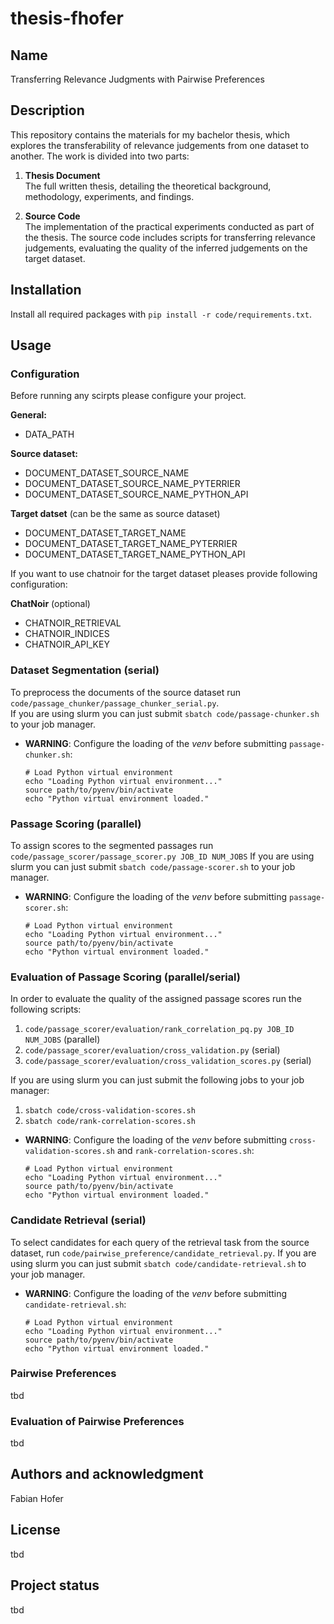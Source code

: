 # thesis-fhofer

## Name
Transferring Relevance Judgments with Pairwise Preferences

## Description
This repository contains the materials for my bachelor thesis, which explores the transferability of relevance judgements from one dataset to another. The work is divided into two parts:

1. **Thesis Document**  
   The full written thesis, detailing the theoretical background, methodology, experiments, and findings.

2. **Source Code**  
   The implementation of the practical experiments conducted as part of the thesis. The source code includes scripts for transferring relevance judgements, evaluating the quality of the inferred judgements on the target dataset.

## Installation

Install all required packages with `pip install -r code/requirements.txt`.

## Usage

### Configuration

Before running any scirpts please configure your project.

**General:**
- DATA_PATH

**Source dataset:**
- DOCUMENT_DATASET_SOURCE_NAME
- DOCUMENT_DATASET_SOURCE_NAME_PYTERRIER
- DOCUMENT_DATASET_SOURCE_NAME_PYTHON_API

**Target datset** (can be the same as source dataset)
- DOCUMENT_DATASET_TARGET_NAME
- DOCUMENT_DATASET_TARGET_NAME_PYTERRIER
- DOCUMENT_DATASET_TARGET_NAME_PYTHON_API

If you want to use chatnoir for the target dataset pleases provide following configuration:

**ChatNoir** (optional)
- CHATNOIR_RETRIEVAL
- CHATNOIR_INDICES
- CHATNOIR_API_KEY

### Dataset Segmentation (serial)
To preprocess the documents of the source dataset run `code/passage_chunker/passage_chunker_serial.py`. \
If you are using slurm you can just submit `sbatch code/passage-chunker.sh` to your job manager.
- **WARNING**: Configure the loading of the _venv_ before submitting `passage-chunker.sh`:
   ```
   # Load Python virtual environment
   echo "Loading Python virtual environment..."
   source path/to/pyenv/bin/activate
   echo "Python virtual environment loaded."
   ```

### Passage Scoring (parallel)
To assign scores to the segmented passages run `code/passage_scorer/passage_scorer.py JOB_ID NUM_JOBS`
If you are using slurm you can just submit `sbatch code/passage-scorer.sh` to your job manager.
- **WARNING**: Configure the loading of the _venv_ before submitting `passage-scorer.sh`:
   ```
   # Load Python virtual environment
   echo "Loading Python virtual environment..."
   source path/to/pyenv/bin/activate
   echo "Python virtual environment loaded."
   ```

### Evaluation of Passage Scoring (parallel/serial)
In order to evaluate the quality of the assigned passage scores run the following scripts: 
1. `code/passage_scorer/evaluation/rank_correlation_pq.py JOB_ID NUM_JOBS` (parallel)
2. `code/passage_scorer/evaluation/cross_validation.py` (serial)
3. `code/passage_scorer/evaluation/cross_validation_scores.py` (serial)

If you are using slurm you can just submit the following jobs to your job manager: 
1. `sbatch code/cross-validation-scores.sh`
2. `sbatch code/rank-correlation-scores.sh`
- **WARNING**: Configure the loading of the _venv_ before submitting `cross-validation-scores.sh` and `rank-correlation-scores.sh`:
   ```
   # Load Python virtual environment
   echo "Loading Python virtual environment..."
   source path/to/pyenv/bin/activate
   echo "Python virtual environment loaded."
   ```

### Candidate Retrieval (serial)
To select candidates for each query of the retrieval task from the source dataset, run `code/pairwise_preference/candidate_retrieval.py`.
If you are using slurm you can just submit `sbatch code/candidate-retrieval.sh` to your job manager.
- **WARNING**: Configure the loading of the _venv_ before submitting `candidate-retrieval.sh`:
   ```
   # Load Python virtual environment
   echo "Loading Python virtual environment..."
   source path/to/pyenv/bin/activate
   echo "Python virtual environment loaded."
   ```

### Pairwise Preferences
tbd

### Evaluation of Pairwise Preferences
tbd

## Authors and acknowledgment
Fabian Hofer

## License
tbd

## Project status
tbd
